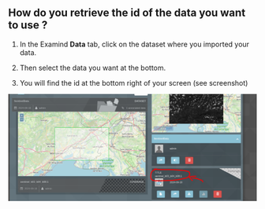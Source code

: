 ## How do you retrieve the id of the data you want to use ?

1. In the Examind **Data** tab, click on the dataset where you imported your data. 

2. Then select the data you want at the bottom. 

3. You will find the id at the bottom right of your screen (see screenshot)

![Web ui - data](./images/id_data.png)